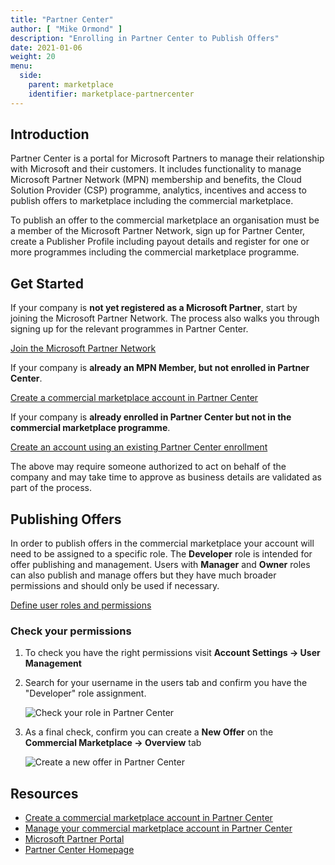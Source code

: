 ```yaml
---
title: "Partner Center"
author: [ "Mike Ormond" ]
description: "Enrolling in Partner Center to Publish Offers"
date: 2021-01-06
weight: 20
menu:
  side:
    parent: marketplace
    identifier: marketplace-partnercenter
---
```


## Introduction

Partner Center is a portal for Microsoft Partners to manage their relationship with Microsoft and their customers. It includes functionality to manage Microsoft Partner Network (MPN) membership and benefits, the Cloud Solution Provider (CSP) programme, analytics, incentives and access to publish offers to marketplace including the commercial marketplace.

To publish an offer to the commercial marketplace an organisation must be a member of the Microsoft Partner Network, sign up for Partner Center, create a Publisher Profile including payout details and register for one or more programmes including the commercial marketplace programme.

## Get Started

If your company is **not yet registered as a Microsoft Partner**, start by joining the Microsoft Partner Network. The process also walks you through signing up for the relevant programmes in Partner Center.

[Join the Microsoft Partner Network](https://partner.microsoft.com/commercial)

If your company is **already an MPN Member, but not enrolled in Partner Center**.

[Create a commercial marketplace account in Partner Center](https://docs.microsoft.com/azure/marketplace/partner-center-portal/create-account)

If your company is **already enrolled in Partner Center but not in the commercial marketplace programme**.

[Create an account using an existing Partner Center enrollment](https://docs.microsoft.com/azure/marketplace/partner-center-portal/create-account#create-an-account-using-existing-partner-center-enrollments)

The above may require someone authorized to act on behalf of the company and may take time to approve as business details are validated as part of the process.

## Publishing Offers

In order to publish offers in the commercial marketplace your account will need to be assigned to a specific role. The **Developer** role is intended for offer publishing and management. Users with **Manager** and **Owner** roles can also publish and manage offers but they have much broader permissions and should only be used if necessary.

[Define user roles and permissions](https://docs.microsoft.com/azure/marketplace/partner-center-portal/manage-account#define-user-roles-and-permissions)

### Check your permissions

1. To check you have the right permissions visit **Account Settings -> User Management**
2. Search for your username in the users tab and confirm you have the "Developer" role assignment.

   ![Check your role in Partner Center](/marketplace/images/partnercenter-developer-role-check.png)

3. As a final check, confirm you can create a **New Offer** on the **Commercial Marketplace -> Overview** tab

   ![Create a new offer in Partner Center](/marketplace/images/partnercenter-new-offer.png)

## Resources

* [Create a commercial marketplace account in Partner Center
](https://docs.microsoft.com/azure/marketplace/partner-center-portal/create-account)
* [Manage your commercial marketplace account in Partner Center](https://docs.microsoft.com/azure/marketplace/partner-center-portal/manage-account)
* [Microsoft Partner Portal](https://partner.microsoft.com/)
* [Partner Center Homepage](https://partner.microsoft.com/dashboard/home)